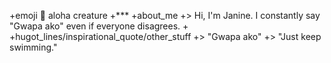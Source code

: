  +emoji :sunflower: aloha creature
 +***
 +about_me
 +>  Hi, I'm Janine. I constantly say "Gwapa ako" even if everyone disagrees.
 +
 +hugot_lines/inspirational_quote/other_stuff
 +> "Gwapa ako"
 +> "Just keep swimming."
